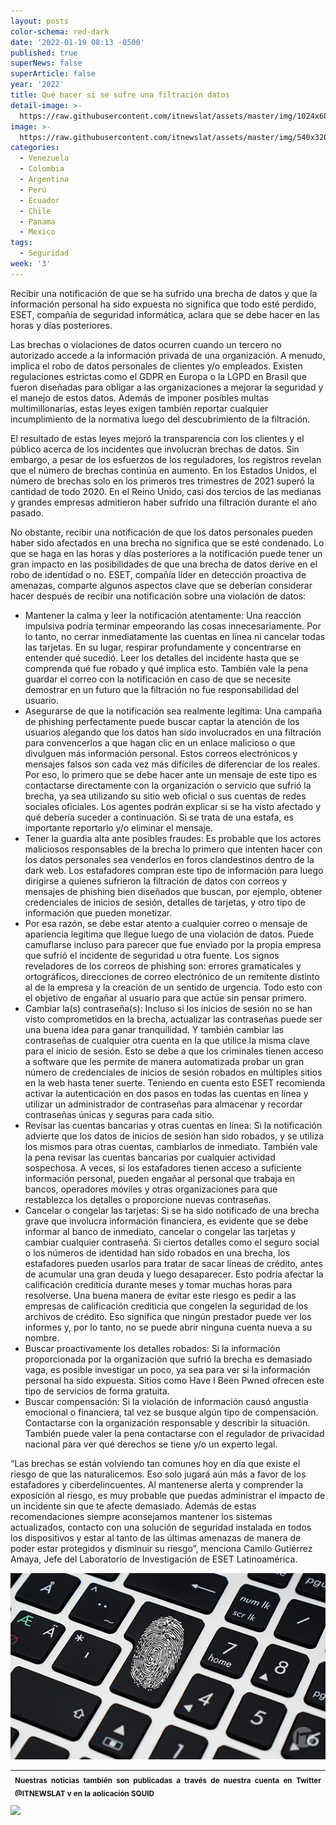 ```yaml
---
layout: posts
color-schema: red-dark
date: '2022-01-19 08:13 -0500'
published: true
superNews: false
superArticle: false
year: '2022'
title: Qué hacer si se sufre una filtración datos
detail-image: >-
  https://raw.githubusercontent.com/itnewslat/assets/master/img/1024x680/Robo-Datos-g.jpg
image: >-
  https://raw.githubusercontent.com/itnewslat/assets/master/img/540x320/Robo-Datos-p.jpg
categories:
  - Venezuela
  - Colombia
  - Argentina
  - Perú
  - Ecuador
  - Chile
  - Panama
  - Mexico
tags:
  - Seguridad
week: '3'
---
```

Recibir una notificación de que se ha sufrido una brecha de datos y que la información personal ha sido expuesta no significa que todo esté perdido, ESET, compañía de seguridad informática, aclara que se debe hacer en las horas y días posteriores.

Las brechas o violaciones de datos ocurren cuando un tercero no autorizado accede a la información privada de una organización. A menudo, implica el robo de datos personales de clientes y/o empleados. Existen regulaciones estrictas como el GDPR en Europa o la LGPD en Brasil que fueron diseñadas para obligar a las organizaciones a mejorar la seguridad y el manejo de estos datos. Además de imponer posibles multas multimillonarias, estas leyes exigen también reportar cualquier incumplimiento de la normativa luego del descubrimiento de la filtración.
 
El resultado de estas leyes mejoró la transparencia con los clientes y el público acerca de los incidentes que involucran brechas de datos. Sin embargo, a pesar de los esfuerzos de los reguladores, los registros revelan que el número de brechas continúa en aumento. En los Estados Unidos, el número de brechas solo en los primeros tres trimestres de 2021 superó la cantidad de todo 2020. En el Reino Unido, casi dos tercios de las medianas y grandes empresas admitieron haber sufrido una filtración durante el año pasado.
 
No obstante, recibir una notificación de que los datos personales pueden haber sido afectados en una brecha no significa que se esté condenado. Lo que se haga en las horas y días posteriores a la notificación puede tener un gran impacto en las posibilidades de que una brecha de datos derive en el robo de identidad o no. ESET, compañía líder en detección proactiva de amenazas, comparte algunos aspectos clave que se deberían considerar hacer después de recibir una notificación sobre una violación de datos:
- Mantener la calma y leer la notificación atentamente: Una reacción impulsiva podría terminar empeorando las cosas innecesariamente. Por lo tanto, no cerrar inmediatamente las cuentas en línea ni cancelar todas las tarjetas. En su lugar, respirar profundamente y concentrarse en entender qué sucedió. Leer los detalles del incidente hasta que se comprenda qué fue robado y qué implica esto. También vale la pena guardar el correo con la notificación en caso de que se necesite demostrar en un futuro que la filtración no fue responsabilidad del usuario.
- Asegurarse de que la notificación sea realmente legítima: Una campaña de phishing perfectamente puede buscar captar la atención de los usuarios alegando que los datos han sido involucrados en una filtración para convencerlos a que hagan clic en un enlace malicioso o que divulguen más información personal. Estos correos electrónicos y mensajes falsos son cada vez más difíciles de diferenciar de los reales. Por eso, lo primero que se debe hacer ante un mensaje de este tipo es contactarse directamente con la organización o servicio que sufrió la brecha, ya sea utilizando su sitio web oficial o sus cuentas de redes sociales oficiales. Los agentes podrán explicar si se ha visto afectado y qué debería suceder a continuación. Si se trata de una estafa, es importante reportarlo y/o eliminar el mensaje.
- Tener la guardia alta ante posibles fraudes: Es probable que los actores maliciosos responsables de la brecha lo primero que intenten hacer con los datos personales sea venderlos en foros clandestinos dentro de la dark web. Los estafadores compran este tipo de información para luego dirigirse a quienes sufrieron la filtración de datos con correos y mensajes de phishing bien diseñados que buscan, por ejemplo, obtener credenciales de inicios de sesión, detalles de tarjetas, y otro tipo de información que pueden monetizar.
- Por esa razón, se debe estar atento a cualquier correo o mensaje de apariencia legítima que llegue luego de una violación de datos. Puede camuflarse incluso para parecer que fue enviado por la propia empresa que sufrió el incidente de seguridad u otra fuente. Los signos reveladores de los correos de phishing son: errores gramaticales y ortográficos, direcciones de correo electrónico de un remitente distinto al de la empresa y la creación de un sentido de urgencia. Todo esto con el objetivo de engañar al usuario para que actúe sin pensar primero.
- Cambiar la(s) contraseña(s): Incluso si los inicios de sesión no se han visto comprometidos en la brecha, actualizar las contraseñas puede ser una buena idea para ganar tranquilidad. Y también cambiar las contraseñas de cualquier otra cuenta en la que utilice la misma clave para el inicio de sesión. Esto se debe a que los criminales tienen acceso a software que les permite de manera automatizada probar un gran número de credenciales de inicios de sesión robados en múltiples sitios en la web hasta tener suerte. Teniendo en cuenta esto ESET recomienda activar la autenticación en dos pasos en todas las cuentas en línea y utilizar un administrador de contraseñas para almacenar y recordar contraseñas únicas y seguras para cada sitio.
- Revisar las cuentas bancarias y otras cuentas en línea: Si la notificación advierte que los datos de inicios de sesión han sido robados, y se utiliza los mismos para otras cuentas, cambiarlos de inmediato. También vale la pena revisar las cuentas bancarias por cualquier actividad sospechosa. A veces, si los estafadores tienen acceso a suficiente información personal, pueden engañar al personal que trabaja en bancos, operadores móviles y otras organizaciones para que restablezca los detalles o proporcione nuevas contraseñas.
- Cancelar o congelar las tarjetas: Si se ha sido notificado de una brecha grave que involucra información financiera, es evidente que se debe informar al banco de inmediato, cancelar o congelar las tarjetas y cambiar cualquier contraseña. Si ciertos detalles como el seguro social o los números de identidad han sido robados en una brecha, los estafadores pueden usarlos para tratar de sacar líneas de crédito, antes de acumular una gran deuda y luego desaparecer. Esto podría afectar la calificación crediticia durante meses y tomar muchas horas para resolverse. Una buena manera de evitar este riesgo es pedir a las empresas de calificación crediticia que congelen la seguridad de los archivos de crédito. Eso significa que ningún prestador puede ver los informes y, por lo tanto, no se puede abrir ninguna cuenta nueva a su nombre.
- Buscar proactivamente los detalles robados: Si la información proporcionada por la organización que sufrió la brecha es demasiado vaga, es posible investigar un poco, ya sea para ver si la información personal ha sido expuesta. Sitios como Have I Been Pwned ofrecen este tipo de servicios de forma gratuita.
- Buscar compensación: Si la violación de información causó angustia emocional o financiera, tal vez se busque algún tipo de compensación. Contactarse con la organización responsable y describir la situación. También puede valer la pena contactarse con el regulador de privacidad nacional para ver qué derechos se tiene y/o un experto legal.

 
“Las brechas se están volviendo tan comunes hoy en día que existe el riesgo de que las naturalicemos. Eso solo jugará aún más a favor de los estafadores y ciberdelincuentes. Al mantenerse alerta y comprender la exposición al riesgo, es muy probable que puedas administrar el impacto de un incidente sin que te afecte demasiado. Además de estas recomendaciones siempre aconsejamos mantener los sistemas actualizados, contacto con una solución de seguridad instalada en todos los dispositivos y estar al tanto de las últimas amenazas de manera de poder estar protegidos y disminuir su riesgo”, menciona Camilo Gutiérrez Amaya, Jefe del Laboratorio de Investigación de ESET Latinoamérica.

![](https://raw.githubusercontent.com/itnewslat/assets/master/img/540x320/Robo-Datos-p.jpg)

<table style="height: 42px;" width="569">
<tbody>
<tr>
<td style="text-align: justify;"><sub><strong>Nuestras noticias también son publicadas a través de nuestra cuenta en Twitter <a href="https://twitter.com/itnewslat?lang=es">@ITNEWSLAT</a> y en la aplicación <a href="https://squidapp.co/en/">SQUID</a></strong></sub></td>
</tr>
</tbody>
</table>

<img src="https://tracker.metricool.com/c3po.jpg?hash=56f88a41e39ab42c063cc51676587a04"/>